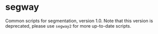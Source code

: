 # segway
Common scripts for segmentation, version 1.0. Note that this version is deprecated, please use `segway2` for more up-to-date scripts.
